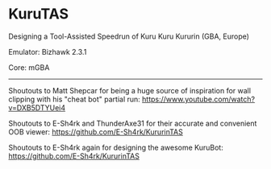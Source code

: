 # KuruTAS
Designing a Tool-Assisted Speedrun of Kuru Kuru Kururin (GBA, Europe)

Emulator: Bizhawk 2.3.1

Core: mGBA

******************************************

Shoutouts to Matt Shepcar for being a huge source of inspiration for wall clipping with his "cheat bot" partial run: https://www.youtube.com/watch?v=DXB5DTYUei4

Shoutouts to E-Sh4rk and ThunderAxe31 for their accurate and convenient OOB viewer: https://github.com/E-Sh4rk/KururinTAS

Shoutouts to E-Sh4rk again for designing the awesome KuruBot: https://github.com/E-Sh4rk/KururinTAS
